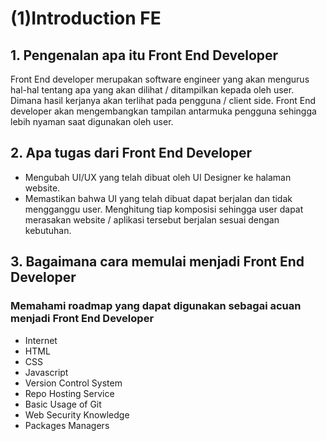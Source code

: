 # (1)Introduction FE

## 1. Pengenalan apa itu Front End Developer 
Front End developer merupakan software engineer yang akan mengurus hal-hal tentang apa yang akan dilihat / ditampilkan kepada oleh user. Dimana hasil kerjanya akan terlihat pada pengguna / client side. Front End developer akan mengembangkan tampilan antarmuka pengguna sehingga lebih nyaman saat digunakan oleh user.


## 2. Apa tugas dari Front End Developer
- Mengubah UI/UX yang telah dibuat oleh UI Designer ke halaman website.
- Memastikan bahwa UI yang telah dibuat dapat berjalan dan tidak mengganggu user. Menghitung tiap komposisi sehingga user dapat merasakan website / aplikasi tersebut berjalan sesuai dengan kebutuhan.


## 3. Bagaimana cara memulai menjadi Front End Developer
### Memahami roadmap yang dapat digunakan sebagai acuan menjadi Front End Developer
- Internet
- HTML
- CSS
- Javascript
- Version Control System
- Repo Hosting Service
- Basic Usage of Git
- Web Security Knowledge
- Packages Managers
